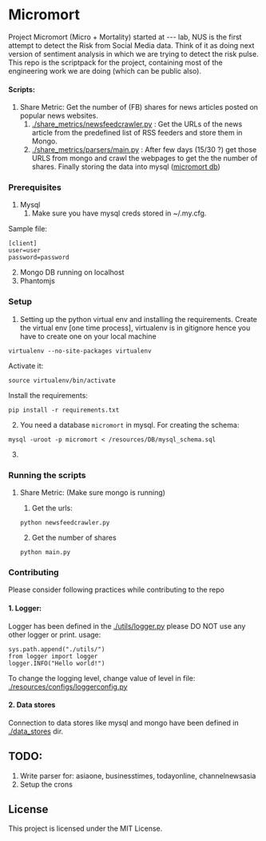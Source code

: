 # Micromort
Project Micromort (Micro + Mortality) started at --- lab, NUS is the first attempt to detect the Risk from Social Media data. Think of it as doing next version of sentiment analysis in which we are trying to detect the risk pulse.
This repo is the scriptpack for the project, containing most of the engineering work we are doing (which can be public also).

#### Scripts:
1. Share Metric: Get the number of (FB) shares for news articles posted on popular news websites.
    1. [./share_metrics/newsfeedcrawler.py](./share_metrics/newsfeedcrawler.py) : Get the URLs of the news article from the predefined list of RSS feeders and store them in Mongo.
    2. [./share_metrics/parsers/main.py](./share_metrics/parsers/main.py) : After few days (15/30 ?) get those URLS from mongo and crawl the webpages to get the the number of shares. Finally storing the data into mysql ([micromort db](./resources/DB/mysql_schema.sql))


### Prerequisites

 1. Mysql
    1. Make sure you have mysql creds stored in ~/.my.cfg. 
 
 Sample file:
```
[client]
user=user
password=password
```

 2. Mongo DB running on localhost
 3. Phantomjs



### Setup
 1. Setting up the python virtual env and installing the requirements.
Create the virtual env [one time process], virtualenv is in gitignore hence you 
have to create one on your local machine
```
virtualenv --no-site-packages virtualenv
```
Activate it:
```
source virtualenv/bin/activate
```
Install the requirements:
```
pip install -r requirements.txt
```

 2. You need a database `micromort` in mysql.
For creating the schema:
```
mysql -uroot -p micromort < /resources/DB/mysql_schema.sql
```
 3. 


### Running the scripts
1. Share Metric: (Make sure mongo is running)
    1. Get the urls: 
    ```
    python newsfeedcrawler.py
    ``` 

    2. Get the number of shares
    ```
    python main.py
    ```

### Contributing
Please consider following practices while contributing to the repo
#### 1. Logger:
Logger has been defined in the [./utils/logger.py](./utils/logger.py) please DO NOT
use any other logger or print. usage:
```
sys.path.append("./utils/")
from logger import logger
logger.INFO("Hello world!")
```
To change the logging level, change value of level in file: [./resources/configs/loggerconfig.py](./resources/configs/loggerconfig.py)
#### 2. Data stores
Connection to data stores like mysql and mongo have been defined in 
[./data_stores](./data_stores) dir.

## TODO:
 1. Write parser for: asiaone, businesstimes, todayonline, channelnewsasia
 2. Setup the crons


## License
This project is licensed under the MIT License.
